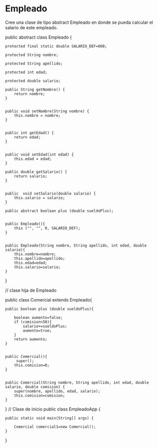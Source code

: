 # Empleado
Cree una clase de tipo abstract Empleado en donde se pueda calcular el salario de este empleado. 

public abstract class Empleado {
 
    protected final static double SALARIO_DEF=600;
 
    protected String nombre;
    
    protected String apellido;
    
    protected int edad;
    
    protected double salario;
 
    public String getNombre() {
        return nombre;
    }
 
    
    public void setNombre(String nombre) {
        this.nombre = nombre;
    }
 
    
    public int getEdad() {
        return edad;
    }
 
    
    public void setEdad(int edad) {
        this.edad = edad;
    }
 
    public double getSalario() {
        return salario;
    }
 
    
    public  void setSalario(double salario) {
        this.salario = salario;
    }
 
    public abstract boolean plus (double sueldoPlus);
 
    
    public Empleado(){
        this ("", "", 0, SALARIO_DEF);
    }
 
    
    public Empleado(String nombre, String apellido, int edad, double salario){
        this.nombre=nombre;
        this.apellido=apellido;
        this.edad=edad;
        this.salario=salario;
    }
}

// clase hija de Empleado

public class Comercial extends Empleado{
 
    public boolean plus (double sueldoPlus){
 
        boolean aumento=false;
        if (comision<50){
            salario+=sueldoPlus;
            aumento=true;
        }
        return aumento;
    }
 
    
    public Comercial(){
         super();
        this.comision=0;
    }
 
    
    public Comercial(String nombre, String apellido, int edad, double salario, double comision) {
        super(nombre, apellido, edad, salario);
        this.comision=comision;
    }
}
// Clase de inicio
public class EmpleadoApp {
 
    public static void main(String[] args) {
 
        Comercial comercial1=new Comercial();
    }
 
}


